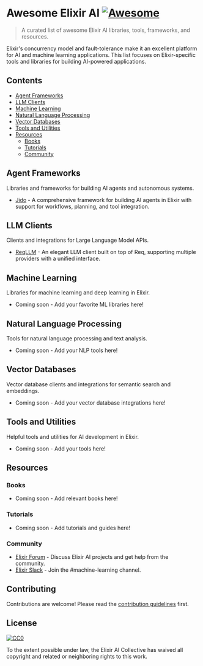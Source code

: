 # Awesome Elixir AI [![Awesome](https://awesome.re/badge.svg)](https://awesome.re)

> A curated list of awesome Elixir AI libraries, tools, frameworks, and resources.

Elixir's concurrency model and fault-tolerance make it an excellent platform for AI and machine learning applications. This list focuses on Elixir-specific tools and libraries for building AI-powered applications.

## Contents

- [Agent Frameworks](#agent-frameworks)
- [LLM Clients](#llm-clients)
- [Machine Learning](#machine-learning)
- [Natural Language Processing](#natural-language-processing)
- [Vector Databases](#vector-databases)
- [Tools and Utilities](#tools-and-utilities)
- [Resources](#resources)
  - [Books](#books)
  - [Tutorials](#tutorials)
  - [Community](#community)

## Agent Frameworks

Libraries and frameworks for building AI agents and autonomous systems.

- [Jido](https://github.com/agentjido/jido) - A comprehensive framework for building AI agents in Elixir with support for workflows, planning, and tool integration.

## LLM Clients

Clients and integrations for Large Language Model APIs.

- [ReqLLM](https://github.com/agentjido/req_llm) - An elegant LLM client built on top of Req, supporting multiple providers with a unified interface.

## Machine Learning

Libraries for machine learning and deep learning in Elixir.

- Coming soon - Add your favorite ML libraries here!

## Natural Language Processing

Tools for natural language processing and text analysis.

- Coming soon - Add your NLP tools here!

## Vector Databases

Vector database clients and integrations for semantic search and embeddings.

- Coming soon - Add your vector database integrations here!

## Tools and Utilities

Helpful tools and utilities for AI development in Elixir.

- Coming soon - Add your tools here!

## Resources

### Books

- Coming soon - Add relevant books here!

### Tutorials

- Coming soon - Add tutorials and guides here!

### Community

- [Elixir Forum](https://elixirforum.com/) - Discuss Elixir AI projects and get help from the community.
- [Elixir Slack](https://elixir-slackin.herokuapp.com/) - Join the #machine-learning channel.

## Contributing

Contributions are welcome! Please read the [contribution guidelines](CONTRIBUTING.md) first.

## License

[![CC0](https://licensebuttons.net/p/zero/1.0/88x31.png)](https://creativecommons.org/publicdomain/zero/1.0/)

To the extent possible under law, the Elixir AI Collective has waived all copyright and related or neighboring rights to this work.
